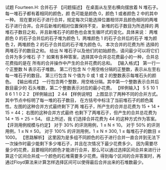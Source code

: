 试题 Fourteen.H: 合并石子
【问题描述】
在桌面从左至右横向摆放着 N 堆石子。每一堆石子都有着相同的颜色，颜 色可能是颜色 0，颜色 1 或者颜色 2 中的其中一种。 
现在要对石子进行合并，规定每次只能选择位置相邻并且颜色相同的两堆 石子进行合并。合并后新堆的相对位置保持不变，
新堆的石子数目为所选择的 两堆石子数目之和，并且新堆石子的颜色也会发生循环式的变化。具体来说： 
两堆颜色 0 的石子合并后的石子堆为颜色 1，两堆颜色 1 的石子合并后的石子 堆为颜色 2，两堆颜色 2 的石子合并后的石子堆为颜色 0。
本次合并的花费为所 选择的两堆石子的数目之和。 给出 N 堆石子以及他们的初始颜色，请问最少可以将它们合并为多少堆石 子？
如果有多种答案，选择其中合并总花费最小的一种，合并总花费指的是在 所有的合并操作中产生的合并花费的总和。
【输入格式】
第一行一个正整数 N 表示石子堆数。 第二行包含 N 个用空格分隔的正整数，表示从左至右每一堆石子的数目。 
第三行包含 N 个值为 0 或 1 或 2 的整数表示每堆石头的颜色。
【输出格式】
一行包含两个整数，用空格分隔。其中第一个整数表示合并后数目最少的 石头堆数，第二个整数表示对应的最小花费。
【样例输入】
5
5 10 1 8 6
1 1 0 2 2
【样例输出】
2 44
【样例说明】
上图显示了两种不同的合并方式。其中节点中标明了每一堆的石子数目， 
在方括号中标注了当前堆石子的颜色属性。左图的这种合并方式最终剩下了两 堆石子，所产生的合并总花费为 15 + 14 + 15 = 44；
右图的这种合并方式最终 也剩下了两堆石子，但产生的合并总花费为 14 + 15 + 25 = 54。
综上所述，我 们选择合并花费为 44 的这种方式作为答案。
【评测用例规模与约定】
对于 30% 的评测用例，1 ≤ N ≤ 10。 对于 50% 的评测用例，1 ≤ N ≤ 50。 对于 100% 的评测用例，1 ≤ N ≤ 300, 1 ≤ 每堆石子的数目 ≤ 1000。
【思路解析】
这里因为是多组不同颜色的石子进行合并一直合并到无法下一次操作时最少能剩下多少堆石子，并且在次情况下最少花费多少。
因为需要尽量少的花费，且要相同的颜色才能进行合并，那么可以通过选择区间合并来进行计算这个区间合并成一个颜色的石堆需要多少花费。得到每个区间的合并答案时，再通过Floyd算法来计算怎样选择区间可以使得最后合并出来的石堆数最少。
